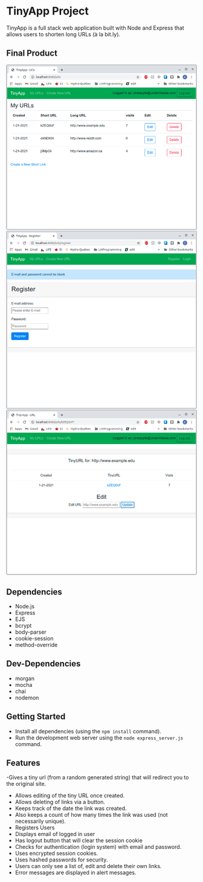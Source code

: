 # TinyApp Project

TinyApp is a full stack web application built with Node and Express that allows users to shorten long URLs (à la bit.ly).

## Final Product

!["screenshot of URLs Page"](https://github.com/eyoa/tinyapp/blob/master/docs/urls-page.png?raw=true)
!["screenshot of Registration Page"](https://github.com/eyoa/tinyapp/blob/master/docs/urls-register.png?raw=true)
!["screenshot of specific url page"](https://github.com/eyoa/tinyapp/blob/master/docs/urls-edit.png?raw=true)

## Dependencies

- Node.js
- Express
- EJS
- bcrypt
- body-parser
- cookie-session 
- method-override

## Dev-Dependencies
- morgan
- mocha
- chai
- nodemon

## Getting Started

- Install all dependencies (using the `npm install` command).
- Run the development web server using the `node express_server.js` command.


## Features
-Gives a tiny url (from a random generated string) that will redirect you to the original site.
- Allows editing of the tiny URL once created.
- Allows deleting of links via a button. 
- Keeps track of the date the link was created. 
- Also keeps a count of how many times the link was used (not necessarily unique).
- Registers Users
- Displays email of logged in user
- Has logout button that will clear the session cookie
- Checks for authentication (login system) with email and password. 
- Uses encrypted session cookies.
- Uses hashed passwords for security. 
- Users can only see a list of, edit and delete their own links.
- Error messages are displayed in alert messages. 
